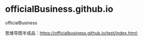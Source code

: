 # officialBusiness.github.io
officialBusiness

思维导图半成品：<a href="https://officialbusiness.github.io/test/index.html" rel="nofollow">https://officialbusiness.github.io/test/index.html</a>;
